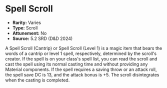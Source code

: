 # Spell Scroll

- **Rarity:** Varies
- **Type:** Scroll
- **Attunement:** No
- **Source:** 5.2 SRD (D&D 2024)

A Spell Scroll (Cantrip) or Spell Scroll (Level 1) is a magic item that bears the words of a cantrip or level 1 spell, respectively, determined by the scroll's creator. If the spell is on your class's spell list, you can read the scroll and cast the spell using its normal casting time and without providing any Material components. If the spell requires a saving throw or an attack roll, the spell save DC is 13, and the attack bonus is +5. The scroll disintegrates when the casting is completed.
